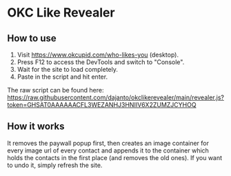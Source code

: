 # OKC Like Revealer
## How to use
1. Visit https://www.okcupid.com/who-likes-you (desktop).  
2. Press F12 to access the DevTools and switch to "Console".  
3. Wait for the site to load completely.  
4. Paste in the script and hit enter.

The raw script can be found here: https://raw.githubusercontent.com/dajanto/okclikerevealer/main/revealer.js?token=GHSAT0AAAAAACFL3WEZANHJ3HNIIV6X2ZUMZJCYHOQ 

## How it works
It removes the paywall popup first, then creates an image container for every image url of every contact and appends it to the container which holds the contacts in the first place (and removes the old ones). If you want to undo it, simply refresh the site.